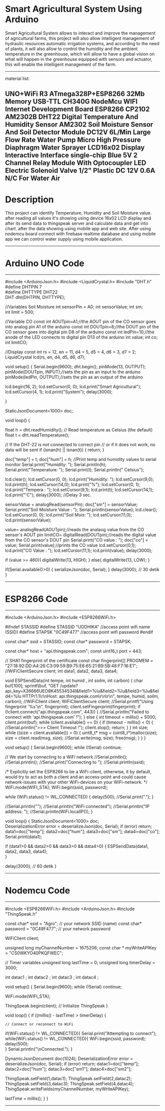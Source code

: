 # Smart Agricultural System Using Arduino

Smart Agricultural System  allows to interact and improve the management of agricultural farms, this project will also allow intelligent management of hydraulic resources automatic irrigation systems, and according to the need of plants, it will also allow to control the humidity and the ambient temperature in the greenhouse, which will allow to have a global vision on what will happen in the greenhouse equipped with sensors and actuator, this will enable the intelligent management of the farm.

---

material list:

  UNO+WiFi R3 ATmega328P+ESP8266 32Mb Memory USB-TTL CH340G
  NodeMcu WIFI Internet Development Board ESP8266 CP2102
  AM2302B DHT22 Digital Temperature And Humidity Sensor AM2302
  Soil Moisture Sensor And Soil Detector Module
  DC12V 6L/Min Large Flow Rate Water Pump Micro High Pressure Diaphragm Water Sprayer
  LCD16x02 Display Interactive Interface single-chip Blue
  5V 2 Channel Relay Module With Optocoupler LED
  Electric Solenoid Valve 1/2" Plastic DC 12V 0.6A N/C For Water Air
---

# Description

This project can identify Temperature, Humidity and Soil Moisture value. after reading all values it's showing using device 16x02 LCD display and after its send data to thingspeak server and calculate data and get into chart. after the data showing using mobile app and web site.
After using nodemcu board connect with firebase realtime database and using mobile app we can control water supply using mobile application.

---

# Arduino UNO Code

----


#include <ArduinoJson.h>
#include <LiquidCrystal.h>
#include "DHT.h"
#define DHTPIN 7     
#define DHTTYPE DHT22   
DHT dht(DHTPIN, DHTTYPE);


//Variables Soil Moisture
int sensorPin = A0; 
int sensorValue;
int sm;  
int limit = 500;

//Variable CO
const int AOUTpin=A1;//the AOUT pin of the CO sensor goes into analog pin A1 of the arduino
const int DOUTpin=8;//the DOUT pin of the CO sensor goes into digital pin D8 of the arduino
const int ledPin=10;//the anode of the LED connects to digital pin D13 of the arduino
int value;
int co;
int limitCO;

//Display
const int rs = 12, en = 11, d4 = 5, d5 = 4, d6 = 3, d7 = 2;
LiquidCrystal lcd(rs, en, d4, d5, d6, d7);


void setup() {
  Serial.begin(9600);
  dht.begin();
  pinMode(13, OUTPUT);
  pinMode(DOUTpin, INPUT);//sets the pin as an input to the arduino
  pinMode(ledPin, OUTPUT);//sets the pin as an output of the arduino

  lcd.begin(16, 2);
  lcd.setCursor(0, 0);
  lcd.print("Smart Agricultural");
  lcd.setCursor(4, 1);
  lcd.print("System");
  delay(3000);

}

StaticJsonDocument<1000> doc;

void loop() {
 
  float h = dht.readHumidity();
  // Read temperature as Celsius (the default)
  float t = dht.readTemperature();

  // If the DHT-22 is not connected to correct pin 
  // or if it does not work, no data will be sent
  if (isnan(h) || isnan(t)) {
    return;
 }
  
  doc["temp"] = t;
  doc["hum"] = h;
    //Print temp and humidity values to serial monitor
    Serial.print("Humidity: ");
    Serial.println(h);
    Serial.print("Temperature: ");
    Serial.print(t);
    Serial.println(" Celsius");

   lcd.clear();
    lcd.setCursor(0, 0);
    lcd.print("Humidity: ");
    lcd.setCursor(9,0);
    lcd.print(h);
    lcd.setCursor(14,0);
    lcd.print("%");
    lcd.setCursor(0, 1);
    lcd.print("Tempera : ");
    lcd.setCursor(9,1);
    lcd.print(t);
    lcd.setCursor(14,1);
    lcd.print("'C");
    delay(3000); //Delay 3 sec.

   sensorValue = analogRead(sensorPin);
    doc["sm"] = sensorValue; 
    Serial.print("Soil Moisture Value : ");
    Serial.println(sensorValue);
    lcd.clear();
    lcd.setCursor(0, 0);
    lcd.print("Soil Mois: ");
    lcd.setCursor(11,0);
    lcd.print(sensorValue);

   value= analogRead(AOUTpin);//reads the analaog value from the CO sensor's AOUT pin
    limitCO= digitalRead(DOUTpin);//reads the digital value from the CO sensor's DOUT pin
    Serial.print("CO value : ");
    doc["co"] = value;
    Serial.print(value);//prints the CO value
    lcd.setCursor(0,1);
    lcd.print("CO Value : ");
    lcd.setCursor(11,1);
    lcd.print(value);
    delay(3000);
    
   if (value >= 460){
      digitalWrite(13, HIGH);
    }
    else{
      digitalWrite(13, LOW);
    }
    
   if(Serial.available()>0)
    {
      serializeJson(doc, Serial);
    }
    delay(3000); // 30 detik
  }

---

# ESP8266 Code

---

#include <ArduinoJson.h>
#include <ESP8266WiFi.h>

#ifndef STASSID
#define STASSID "UDDHIKA"    //access point wifi name (SSID)
#define STAPSK  "0C49F477"  //access point wifi password
#endif

const char* ssid     = STASSID;
const char* password = STAPSK;

const char* host = "api.thingspeak.com";
const uint16_t port = 443;

// SHA1 fingerprint of the certificate
const char fingerprint[] PROGMEM = "27:18:92:DD:A4:26:C3:09:59:B9:75:E6:65:21:B9:5B:48:F7:16:E1";
//WiFiClientSecure client;
int data1, data2, data3, data4;


void ESPSendData(int tempe, int humid , int soilm, int carbon)
{
  char buf[100];
  sprintf(buf, "GET /update?api_key=X36666UEO8K45534534I&field1=%lu&field2=%lu&field3=%lu&field4=%lu HTTP/1.1\r\nHost: api.thingspeak.com\r\n\r\n", tempe, humid, soilm, carbon);
  //WiFiClient client;
  WiFiClientSecure client;
  //Serial.printf("Using fingerprint '%s'\n", fingerprint);
  client.setFingerprint(fingerprint);
  if (!client.connect("api.thingspeak.com", 443)) {
    //Serial.println("Failed to connect with 'api.thingspeak.com' !");
  }
  else {
    int timeout = millis() + 5000;
    client.print(buf);
    while (client.available() == 0) {
      if (timeout - millis() < 0) {
        //Serial.println(">>> Client Timeout !");
        client.stop();
        return;
      }
    }
    int size;
    while ((size = client.available()) > 0) {
      uint8_t* msg = (uint8_t*)malloc(size);
      size = client.read(msg, size);
      //Serial.write(msg, size);
      free(msg);
    }
  }
}

void setup() {
  Serial.begin(9600);
  while (!Serial) continue;

  // We start by connecting to a WiFi network
  //Serial.println();
  //Serial.println();
  //Serial.print("Connecting to ");
  //Serial.println(ssid);

  /* Explicitly set the ESP8266 to be a WiFi-client, otherwise, it by default,
     would try to act as both a client and an access-point and could cause
     network-issues with your other WiFi-devices on your WiFi-network. */
  WiFi.mode(WIFI_STA);
  WiFi.begin(ssid, password);

  while (WiFi.status() != WL_CONNECTED) {
    delay(500);
    //Serial.print(".");
  }

  //Serial.println("");
  //Serial.println("WiFi connected");
  //Serial.println("IP address: ");
  //Serial.println(WiFi.localIP());
}

void loop() {
  StaticJsonDocument<1000> doc;  
  DeserializationError error = deserializeJson(doc, Serial);
  if (error) return;
  data1=doc["temp"];
  data2=doc["hum"];
  data3=doc["sm"];
  data4=doc["co"];
  Serial.print(data1);

  if (data1>0 && data2>0 && data3>0 && data4>0) {
    ESPSendData(data1, data2, data3, data4);  
  }
  
  delay(3000); // 60 detik
}


---

# Nodemcu Code

---

#include <ESP8266WiFi.h>
#include <ArduinoJson.h>
#include "ThingSpeak.h"


const char* ssid = "Agro";   // your network SSID (name) 
const char* password = "0C49F477";   // your network password

WiFiClient  client;

unsigned long myChannelNumber = 1675206;
const char * myWriteAPIKey = "CS0WKYO40PKQFWEC";

// Timer variables
unsigned long lastTime = 0;
unsigned long timerDelay = 3000;

int datac1 ;
int datac2 ;
int datac3 ;
int datac4 ;


void setup() {
  Serial.begin(9600);
  while (!Serial) continue;

  WiFi.mode(WIFI_STA);   
  
  ThingSpeak.begin(client);  // Initialize ThingSpeak
}

void loop() {
  if ((millis() - lastTime) > timerDelay) {
    
    // Connect or reconnect to WiFi
   if(WiFi.status() != WL_CONNECTED){
      Serial.print("Attempting to connect");
      while(WiFi.status() != WL_CONNECTED){
        WiFi.begin(ssid, password); 
        delay(500);     
      } 
      Serial.println("\nConnected.");
    }


   DynamicJsonDocument doc(1024);
    DeserializationError error = deserializeJson(doc, Serial);
    if (error) return;
    datac1=doc["temp"];
    datac2=doc["hum"];
    datac3=doc["sm1"];
    datac4=doc["sm2"];
    

   ThingSpeak.setField(1,datac1);
    ThingSpeak.setField(2,datac2);
    ThingSpeak.setField(3,datac3);
    ThingSpeak.setField(4,datac4);
    ThingSpeak.writeFields(myChannelNumber, myWriteAPIKey);
    
   lastTime = millis();
  }
}

---

